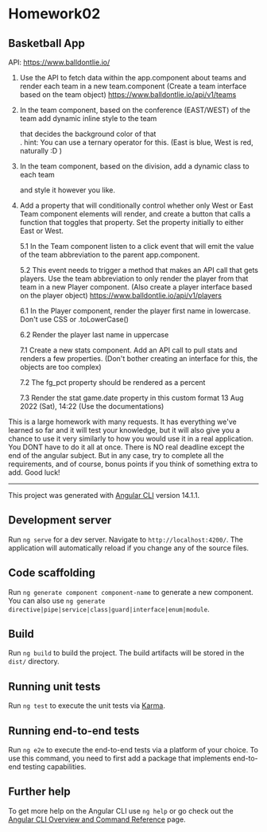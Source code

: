 # Homework02

## Basketball App

API: https://www.balldontlie.io/

1. Use the API to fetch data within the app.component about teams and render each team in a new team.component
   (Create a team interface based on the team object)
   https://www.balldontlie.io/api/v1/teams

2. In the team component,
   based on the conference (EAST/WEST) of the team add dynamic inline style to the team <div> that decides the background color of that <div>.
   hint: You can use a ternary operator for this. (East is blue, West is red, naturally :D )

3. In the team component, based on the division, add a dynamic class to each team <div> and style it however you like.

4. Add a property that will conditionally control whether only West or East Team component elements will render, and create a button that calls a function that toggles that property. Set the property initially to either East or West.

   5.1 In the Team component listen to a click event that will emit the value of the team abbreviation to the parent app.component.

   5.2 This event needs to trigger a method that makes an API call that gets players. Use the team abbreviation to only render the player from that team in a new Player component.
   (Also create a player interface based on the player object)
   https://www.balldontlie.io/api/v1/players

   6.1 In the Player component, render the player first name in lowercase. Don't use CSS or .toLowerCase()

   6.2 Render the player last name in uppercase

   7.1 Create a new stats component. Add an API call to pull stats and renders a few properties. (Don't bother creating an interface for this, the objects are too complex)

   7.2 The fg_pct property should be rendered as a percent

   7.3 Render the stat game.date property in this custom format 13 Aug 2022 (Sat), 14:22
   (Use the documentations)

This is a large homework with many requests. It has everything we've learned so far and it will test your knowledge, but it will also give you a chance to use it very similarly to how you would use it in a real application.
You DONT have to do it all at once. There is NO real deadline except the end of the angular subject.
But in any case, try to complete all the requirements, and of course, bonus points if you think of something extra to add.
Good luck!

---

This project was generated with [Angular CLI](https://github.com/angular/angular-cli) version 14.1.1.

## Development server

Run `ng serve` for a dev server. Navigate to `http://localhost:4200/`. The application will automatically reload if you change any of the source files.

## Code scaffolding

Run `ng generate component component-name` to generate a new component. You can also use `ng generate directive|pipe|service|class|guard|interface|enum|module`.

## Build

Run `ng build` to build the project. The build artifacts will be stored in the `dist/` directory.

## Running unit tests

Run `ng test` to execute the unit tests via [Karma](https://karma-runner.github.io).

## Running end-to-end tests

Run `ng e2e` to execute the end-to-end tests via a platform of your choice. To use this command, you need to first add a package that implements end-to-end testing capabilities.

## Further help

To get more help on the Angular CLI use `ng help` or go check out the [Angular CLI Overview and Command Reference](https://angular.io/cli) page.
